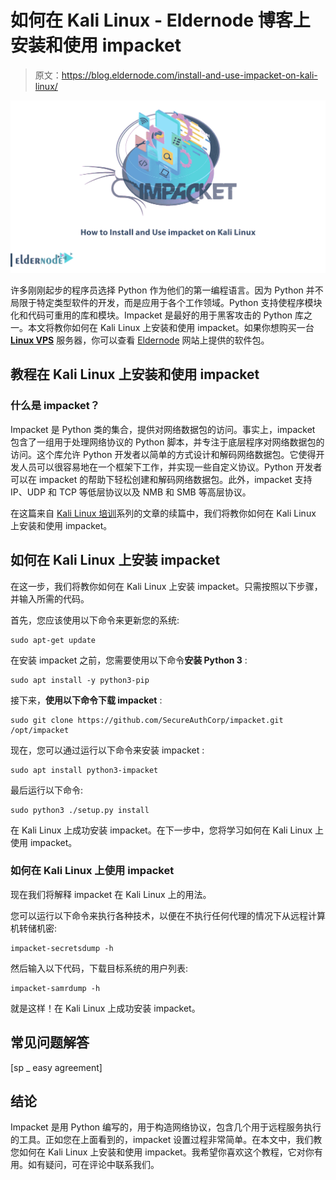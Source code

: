 # 如何在 Kali Linux - Eldernode 博客上安装和使用 impacket

> 原文：<https://blog.eldernode.com/install-and-use-impacket-on-kali-linux/>

![How to Install and Use impacket on Kali Linux](img/6784dca7502ac8f858ef5848219852ba.png)

许多刚刚起步的程序员选择 Python 作为他们的第一编程语言。因为 Python 并不局限于特定类型软件的开发，而是应用于各个工作领域。Python 支持使程序模块化和代码可重用的库和模块。Impacket 是最好的用于黑客攻击的 Python 库之一。本文将教你如何在 Kali Linux 上安装和使用 impacket。如果你想购买一台 **[Linux VPS](https://eldernode.com/linux-vps/)** 服务器，你可以查看 [Eldernode](https://eldernode.com/) 网站上提供的软件包。

## **教程在 Kali Linux 上安装和使用 impacket**

### **什么是 impacket？**

Impacket 是 Python 类的集合，提供对网络数据包的访问。事实上，impacket 包含了一组用于处理网络协议的 Python 脚本，并专注于底层程序对网络数据包的访问。这个库允许 Python 开发者以简单的方式设计和解码网络数据包。它使得开发人员可以很容易地在一个框架下工作，并实现一些自定义协议。Python 开发者可以在 impacket 的帮助下轻松创建和解码网络数据包。此外，impacket 支持 IP、UDP 和 TCP 等低层协议以及 NMB 和 SMB 等高层协议。

在这篇来自 [Kali Linux 培训](https://blog.eldernode.com/tag/kali-linux/)系列的文章的续篇中，我们将教你如何在 Kali Linux 上安装和使用 impacket。

## **如何在 Kali Linux 上安装 impacket**

在这一步，我们将教你如何在 Kali Linux 上安装 impacket。只需按照以下步骤，并输入所需的代码。

首先，您应该使用以下命令来更新您的系统:

```
sudo apt-get update
```

在安装 impacket 之前，您需要使用以下命令**安装 Python 3** :

```
sudo apt install -y python3-pip
```

接下来，**使用以下命令下载 impacket** :

```
sudo git clone https://github.com/SecureAuthCorp/impacket.git /opt/impacket
```

现在，您可以通过运行以下命令来安装 impacket :

```
sudo apt install python3-impacket
```

最后运行以下命令:

```
sudo python3 ./setup.py install
```

在 Kali Linux 上成功安装 impacket。在下一步中，您将学习如何在 Kali Linux 上使用 impacket。

### **如何在 Kali Linux 上使用 impacket**

现在我们将解释 impacket 在 Kali Linux 上的用法。

您可以运行以下命令来执行各种技术，以便在不执行任何代理的情况下从远程计算机转储机密:

```
impacket-secretsdump -h
```

然后输入以下代码，下载目标系统的用户列表:

```
impacket-samrdump -h
```

就是这样！在 Kali Linux 上成功安装 impacket。

## 常见问题解答

[sp _ easy agreement]

## 结论

Impacket 是用 Python 编写的，用于构造网络协议，包含几个用于远程服务执行的工具。正如您在上面看到的，impacket 设置过程非常简单。在本文中，我们教您如何在 Kali Linux 上安装和使用 impacket。我希望你喜欢这个教程，它对你有用。如有疑问，可在评论中联系我们。